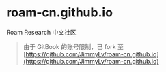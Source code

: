 # roam-cn.github.io

Roam Research 中文社区

> 由于 GitBook 的账号限制，已 fork 至 [https://github.com/JimmyLv/roam-cn.github.io](https://github.com/JimmyLv/roam-cn.github.io)
